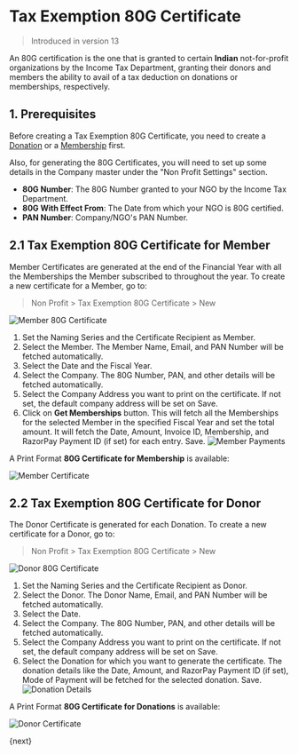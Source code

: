 <!-- add-breadcrumbs -->
# Tax Exemption 80G Certificate

> Introduced in version 13

An 80G certification is the one that is granted to certain **Indian** not-for-profit organizations by the Income Tax Department, granting their donors and members the ability to avail of a tax deduction on donations or memberships, respectively.

## 1. Prerequisites

Before creating a Tax Exemption 80G Certificate, you need to create a [Donation](/docs/user/manual/en/non_profit/donation) or a [Membership](/docs/user/manual/en/non_profit/membership) first.

Also, for generating the 80G Certificates, you will need to set up some details in the Company master under the "Non Profit Settings" section.

- **80G Number**: The 80G Number granted to your NGO by the Income Tax Department.
- **80G With Effect From**: The Date from which your NGO is 80G certified.
- **PAN Number**: Company/NGO's PAN Number.

## 2.1 Tax Exemption 80G Certificate for Member

Member Certificates are generated at the end of the Financial Year with all the Memberships the Member subscribed to throughout the year. To create a new certificate for a Member, go to:

> Non Profit > Tax Exemption 80G Certificate > New

<img class="screenshot" alt="Member 80G Certificate" src="{{docs_base_url}}/assets/img/non_profit/member-80g-certificate.png">

1. Set the Naming Series and the Certificate Recipient as Member.
2. Select the Member. The Member Name, Email, and PAN Number will be fetched automatically.
3. Select the Date and the Fiscal Year.
4. Select the Company. The 80G Number, PAN, and other details will be fetched automatically.
5. Select the Company Address you want to print on the certificate. If not set, the default company address will be set on Save.
6. Click on **Get Memberships** button. This will fetch all the Memberships for the selected Member in the specified Fiscal Year and set the total amount. It will fetch the Date, Amount, Invoice ID, Membership, and RazorPay Payment ID (if set) for each entry. Save.
    <img class="screenshot" alt="Member Payments" src="{{docs_base_url}}/assets/img/non_profit/member-payments.png">


A Print Format **80G Certificate for Membership** is available:

<img class="screenshot" alt="Member Certificate" src="{{docs_base_url}}/assets/img/non_profit/member-certificate.png">


## 2.2 Tax Exemption 80G Certificate for Donor

The Donor Certificate is generated for each Donation. To create a new certificate for a Donor, go to:

> Non Profit > Tax Exemption 80G Certificate > New

<img class="screenshot" alt="Donor 80G Certificate" src="{{docs_base_url}}/assets/img/non_profit/donor-80g-certificate.png">

1. Set the Naming Series and the Certificate Recipient as Donor.
2. Select the Donor. The Donor Name, Email, and PAN Number will be fetched automatically.
3. Select the Date.
4. Select the Company. The 80G Number, PAN, and other details will be fetched automatically.
5. Select the Company Address you want to print on the certificate. If not set, the default company address will be set on Save.
6. Select the Donation for which you want to generate the certificate. The donation details like the Date, Amount, and RazorPay Payment ID (if set), Mode of Payment will be fetched for the selected donation. Save.
    <img class="screenshot" alt="Donation Details" src="{{docs_base_url}}/assets/img/non_profit/donation-details.png">

A Print Format **80G Certificate for Donations** is available:

<img class="screenshot" alt="Donor Certificate" src="{{docs_base_url}}/assets/img/non_profit/donor-certificate.png">

{next}